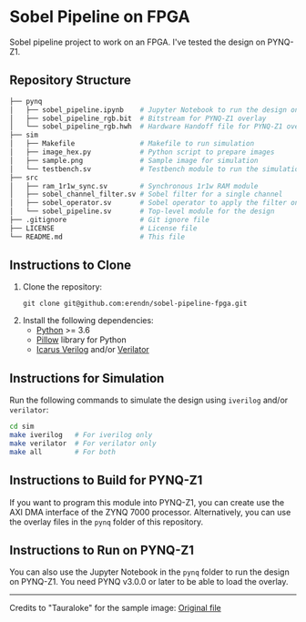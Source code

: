 # Sobel Pipeline on FPGA
Sobel pipeline project to work on an FPGA. I've tested the design on PYNQ-Z1.



## Repository Structure
```bash
├── pynq
│   ├── sobel_pipeline.ipynb    # Jupyter Notebook to run the design on PYNQ-Z1
│   ├── sobel_pipeline_rgb.bit  # Bitstream for PYNQ-Z1 overlay
│   └── sobel_pipeline_rgb.hwh  # Hardware Handoff file for PYNQ-Z1 overlay
├── sim
│   ├── Makefile                # Makefile to run simulation
│   ├── image_hex.py            # Python script to prepare images
│   ├── sample.png              # Sample image for simulation
│   └── testbench.sv            # Testbench module to run the simulation
├── src
│   ├── ram_1r1w_sync.sv        # Synchronous 1r1w RAM module
│   ├── sobel_channel_filter.sv # Sobel filter for a single channel
│   ├── sobel_operator.sv       # Sobel operator to apply the filter on a pixel
│   └── sobel_pipeline.sv       # Top-level module for the design
├── .gitignore                  # Git ignore file
├── LICENSE                     # License file
└── README.md                   # This file
```



## Instructions to Clone
1. Clone the repository:
    ```
    git clone git@github.com:erendn/sobel-pipeline-fpga.git
    ```
1. Install the following dependencies:
    + [Python](https://www.python.org/) >= 3.6
    + [Pillow](https://github.com/python-pillow/Pillow) library for Python
    + [Icarus Verilog](https://github.com/steveicarus/iverilog) and/or [Verilator](https://github.com/verilator/verilator)



## Instructions for Simulation
Run the following commands to simulate the design using `iverilog` and/or `verilator`:
```bash
cd sim
make iverilog   # For iverilog only
make verilator  # For verilator only
make all        # For both
```



## Instructions to Build for PYNQ-Z1
If you want to program this module into PYNQ-Z1, you can create use the AXI DMA interface of the ZYNQ 7000 processor.
Alternatively, you can use the overlay files in the `pynq` folder of this repository.



## Instructions to Run on PYNQ-Z1
You can also use the Jupyter Notebook in the `pynq` folder to run the design on PYNQ-Z1. You need PYNQ v3.0.0 or later
to be able to load the overlay.



* * *


Credits to "Tauraloke" for the sample image: [Original file](https://en.wikipedia.org/wiki/File:Valve_original_%281%29.PNG)
